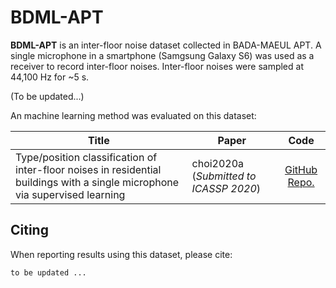 # BDML-APT

**BDML-APT** is an inter-floor noise dataset collected in BADA-MAEUL APT. A single microphone in a smartphone (Samgsung Galaxy S6) was used as a receiver to record inter-floor noises. Inter-floor noises were sampled at 44,100 Hz for ~5 s.

(To be updated...)



An machine learning method was evaluated on this dataset:

| Title                                                        | Paper                                  |                             Code                             |
| ------------------------------------------------------------ | -------------------------------------- | :----------------------------------------------------------: |
| Type/position classification of inter-floor noises in residential buildings with a single microphone via supervised learning | choi2020a (*Submitted to ICASSP 2020*) | [GitHub Repo.]( https://github.com/yodacatmeow/indoor-noise/tree/master/inter-floor-noise-classification) |



## Citing

When reporting results using this dataset, please cite:

```
to be updated ...
```

